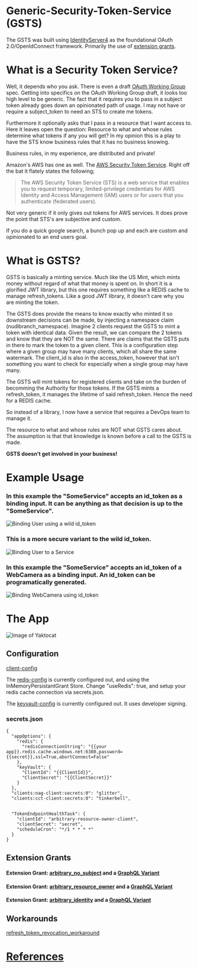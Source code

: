 <!--
  Title: IdentityServer4 Extension Grants
  Description: An OAuth2 service that lets you create tokens for anything.
  Author: Herb Stahl
  -->
# Generic-Security-Token-Service (GSTS)
The GSTS was built using [IdentityServer4](https://github.com/IdentityServer/IdentityServer4) as the foundational OAuth 2.0/OpenIdConnect framework.  Primarily the use of [extension grants](http://docs.identityserver.io/en/release/topics/extension_grants.html).

# What is a Security Token Service?
Well, it depends who you ask.  There is even a draft [OAuth Working Group](https://tools.ietf.org/html/draft-ietf-oauth-token-exchange-11) spec.  Getting into specifics on the OAuth Working Group draft, it looks too high level to be generic.  The fact that it requires you to pass in a subject token already goes down an opinionated path of usage.  I may not have or require a subject_token to need an STS to create me tokens.  

Furthermore it optionally asks that I pass in a resource that I want access to.  Here it leaves open the question: Resource to what and whose rules determine what tokens if any you will get?  In my opinion this is a play to have the STS know business rules that it has no business knowing.   

Business rules, in my experience, are distributed and private!  

Amazon's AWS has one as well.   The [AWS Security Token Service](https://docs.aws.amazon.com/STS/latest/APIReference/Welcome.html).  Right off the bat it flately states the following;  

> The AWS Security Token Service (STS) is a web service that enables you to request temporary, limited-privilege credentials for AWS Identity and Access Management (IAM) users or for users that you authenticate (federated users). 

Not very generic if it only gives out tokens for AWS services.  It does prove the point that STS's are subjective and custom.

If you do a quick google search, a bunch pop up and each are custom and opinionated to an end users goal.  

# What is GSTS?
GSTS is basically a minting service.  Much like the US Mint, which mints money without regard of what that money is spent on.
In short it is a glorified JWT library, but this one requires something like a REDIS cache to manage refresh_tokens.  Like a good JWT library, it doesn't care why you are minting the token.  

The GSTS does provide the means to know exactly who minted it so downstream decisions can be made, by injecting a namespace claim (nudibranch_namespace).  Imagine 2 clients request the GSTS to mint a token with identical data.  Given the result, we can compare the 2 tokens and know that they are NOT the same.  There are claims that the GSTS puts in there to mark the token to a given client.  This is a configuration step where a given group may have many clients, which all share the same watermark.  The client_id is also in the access_token, however that isn't something you want to check for especially when a single group may have many.

The GSTS will mint tokens for registered clients and take on the burden of becomming the Authority for those tokens.  If the GSTS mints a refresh_token, it manages the lifetime of said refresh_token.  Hence the need for a REDIS cache.  

So instead of a library, I now have a service that requires a DevOps team to manage it.  

The resource to what and whose rules are NOT what GSTS cares about.  The assumption is that that knowledge is known before a call to the GSTS is made.  

**GSTS doesn't get involved in your business!** 

# Example Usage  
### In this example the "SomeService" accepts an id_token as a binding input.  It can be anything as that decision is up to the "SomeService".  
![Binding User using a wild id_token](/docs/login-bind-wild_id_token.png)

### This is a more secure variant to the wild id_token.  
![Binding User to a Service](/docs/login-bind-securely.png)

### In this example the "SomeService" accepts an id_token of a WebCamera as a binding input.  An id_token can be programatically generated.     
![Binding WebCamera using id_token](/docs/webcamera_bind.png)


# The App  
![Image of Yaktocat](/docs/The_Fighting_Nudibranch_WebApp.png)

 ## Configuration
[client-config](src/IdentityServer4.HostApp/Config.cs)  

The [redis-config](src/IdentityServer4.HostApp.Redis/appsettings.redis.json) is currently configured out, and using the InMemoryPersistantGrant Store.  Change "useRedis": true, and setup your redis cache connection via secrets.json.

The [keyvault-config](src/IdentityServer4.HostApp.Redis/appsettings.keyVault.json) is currently configured out.  It uses developer signing.

### secrets.json
```
{
  "appOptions": {
    "redis": {
      "redisConnectionString": "{{your app}}.redis.cache.windows.net:6380,password={{secret}},ssl=True,abortConnect=False"
    },
    "keyVault": {
      "ClientId": "{{ClientId}}",
      "ClientSecret": "{{ClientSecret}}"
    }
  },
  "clients:nag-client:secrets:0": "glitter",
  "clients:cct-client:secrets:0": "tinkerbell",


  "TokenEndpointHealthTask": {
    "clientId": "arbitrary-resource-owner-client",
    "clientSecret": "secret",
    "scheduleCron": "*/1 * * * *"
  }
}
```

## Extension Grants  
#### Extension Grant: [arbitrary_no_subject](docs/arbitrary_no_subject.md) and a [GraphQL Variant](docs/arbitrary_no_subject_graphql.md)    
#### Extension Grant: [arbitrary_resource_owner](docs/arbitrary_resource_owner.md) and a [GraphQL Variant](docs/arbitrary_resource_owner_graphql.md)    
#### Extension Grant: [arbitrary_identity](docs/arbitrary_identity.md) and a [GraphQL Variant](docs/arbitrary_identity_graphql.md)    


## Workarounds  
[refresh_token_revocation_workaround](docs/refresh_token_revocation_workaround.md)  

# [References](docs/references.md)  
